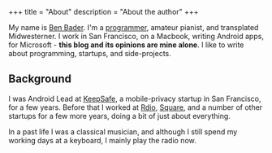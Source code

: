 +++
title = "About"
description = "About the author"
+++

My name is [Ben Bader](https://linkedin.com/in/bendb).  I'm a [programmer](https://github.com/benjamin-bader), amateur pianist, and transplated Midwesterner.  I work in San Francisco, on a Macbook, writing Android apps, for Microsoft - **this blog and its opinions are mine alone**.  I like to write about programming, startups, and side-projects.

## Background

I was Android Lead at [KeepSafe](https://play.google.com/store/apps/details?id=com.kii.safe), a mobile-privacy startup in San Francisco, for a few years.  Before that I worked at [Rdio](https://en.wikipedia.org/wiki/Rdio), [Square](https://squareup.com), and a number of other startups for a few more years, doing a bit of just about everything.

In a past life I was a classical musician, and although I still spend my working days at a keyboard, I mainly play the radio now.

